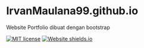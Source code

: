 # IrvanMaulana99.github.io
Website Portfolio dibuat dengan bootstrap

[![MIT license](https://img.shields.io/badge/License-MIT-blue.svg)](https://lbesson.mit-license.org/) [![Website shields.io](https://img.shields.io/website-up-down-green-red/http/shields.io.svg)](https://irvanmaulana99.github.io/)
